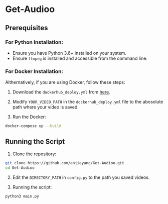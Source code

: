 # Get-Audioo

## Prerequisites

### For Python Installation:

- Ensure you have Python 3.6+ installed on your system.
- Ensure `ffmpeg` is installed and accessible from the command line.

### For Docker Installation:

Althernatively, if you are using Docker, follow these steps:

1. Download the `dockerhub_deploy.yml` from [here](https://drive.google.com/uc?export=download&id=1-wvAxlbW3fxk68BvvtXsAohPYbaAzDmv).

2. Modify `YOUR_VIDEO_PATH` in the `dockerhub_deploy.yml` file to the abosolute path where your video is saved.

3. Run the Docker:

```bash
docker-compose up --build
```

## Running the Script

1. Clone the repository:

```bash
git clone https://github.com/anjieyang/Get-Audioo.git
cd Get-Audioo
```

2. Edit the `DIRECTORY_PATH` in `config.py` to the path you saved videos.

3. Running the script:

```bash
python3 main.py
```
